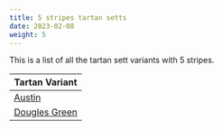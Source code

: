 ```yaml
---
title: 5 stripes tartan setts
date: 2023-02-08
weight: 5
---
```

This is a list of all the tartan sett variants with 5 stripes.

| Tartan Variant |
|---------------|
| [Austin](/tartans/db/4/k4/db4/g9/k/2/)||
| [Dougles Green](/tartans/k/8/b4/dg16/db16/n/2/)||
